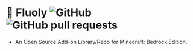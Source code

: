 # 🌿 Fluoly ![GitHub](https://img.shields.io/github/license/retr0cube/fluoly?label=License&color=blue&style=flat-square)![GitHub pull requests](https://img.shields.io/github/issues-pr/retr0cube/fluoly?label=Pull%20Requests&style=flat-square)
- An Open Source Add-on Library/Repo for Minecraft: Bedrock Edition.
